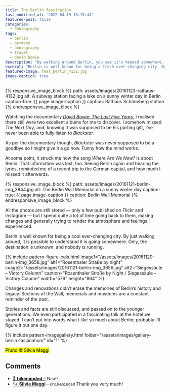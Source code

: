 ```yaml
---
title: The Berlin fascination
last_modified_at: '2022-04-19 18:15:44'
featured-post: false
categories:
  - Photography
tags:
  - berlin
  - germany
  - photography
  - travel
  - david bowie
description: "By walking around Berlin, you see it's headed somewhere. Only, the destination is unknown and nobody is running."
excerpt: "Berlin is well known for being a fresh ever-changing city. By walking around, you see it's headed somewhere. Only, the destination is unknown and nobody is running."
featured-image: feat_berlin_4132.jpg
image-caption: true
---
```

{% responsive_image_block %}
  path: assets/images/20161123-rathaus-4132.jpg
  alt: A subway station facing a lake on a sunny winter day in Berlin
  caption-true: {{ page.image-caption }}
  caption: Rathaus Schöneberg station
{% endresponsive_image_block %}

Watching the documentary [_David Bowie: The Last Five Years_](http://www.bbc.co.uk/iplayer/episode/b088ktm6/david-bowie-the-last-five-years "View the documentary on the BBC Player"), I realised there still were two excellent albums for me to discover. I somehow missed _The Next Day_, and, knowing it was supposed to be his parting gift, I’ve never been able to fully listen to _Blackstar_.

As per the documentary though, _Blackstar_ was never supposed to be a goodbye so I might give it a go now. Funny how the mind works.

At some point, it struck me how the song _Where Are We Now?_ is about Berlin. That information was lost, too. Seeing Berlin again and hearing the lyrics, reminded me of a recent trip to the German capital, and how much I missed it afterwards.

{% responsive_image_block %}
  path: assets/images/20161121-berlin-img_3844.jpg
  alt: The Berlin Wall Memorial on a sunny winter day
  caption-true: {{ page.image-caption }}
  caption: Berlin Wall Memorial
{% endresponsive_image_block %}

All the photos are still stored — only a few published on Flickr and Instagram — but I spend quite a lot of time going back to them, making changes and generally trying to render the atmosphere and feelings I experienced.

Berlin is well known for being a cool ever-changing city. By just walking around, it is possible to understand it is going somewhere. Only, the destination is unknown, and nobody is running.

{% include pattern-figure-cols.html image1="/assets/images/20161120-berlin-img_3658.jpg" alt1="Rosenthaler Straße by night" image2="/assets/images/20161121-berlin-img_3856.jpg"  alt2="Siegessäule – Victory Column" caption="Rosenthaler Straße by Night / Siegessäule – Victory Column" width="576" height="864" %}

Changes and renovations didn’t erase the memories of Berlin’s history and legacy. Sections of the Wall, memorials and museums are a constant reminder of the past.

Stories and facts are still discussed, and passed on to the younger generations. We even participated in a fascinating talk at the hotel we stayed. I can’t put into words what I like so much about Berlin; probably I’ll figure it out one day.

{% include pattern-imagegallery.html folder="/assets/images/gallery-berlin-fascination/" id="1" %}

<p class="detached"><mark class="smd-highlight small">Photo &copy; Silvia Maggi</mark></p>

<div class="smd-responses my-5 pt-3">
  <h2>Comments</h2>
  <div class="webmentions">
    <ul class="comments">
      <li>
        <a class="reaction" rel="nofollow ugc" title="mentioned" href="https://hikeminded.wordpress.com">💬 <strong>hikeminded</strong>&nbsp;&ndash;</a>
        <span>Nice!</span>
      </li>
      <li class="reaction-reply">
        <a class="reaction" title="mentioned" href="{{ site.url }}">↪️ <strong>Silvia Maggi</strong></a>&nbsp;&ndash;&nbsp;<code>@hikeminded</code>
        <span>Thank you very much!</span>
      </li>
    </ul>
  </div>
</div>
